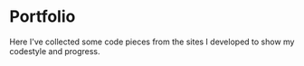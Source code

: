 # Portfolio 


Here I've collected some code pieces from the sites I developed to show my codestyle and progress.
